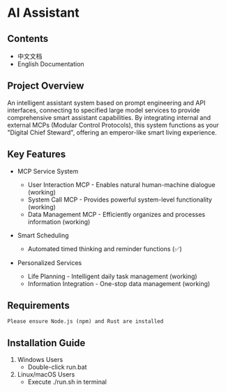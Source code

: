 # AI Assistant
## Contents
- 中文文档
- English Documentation

## Project Overview
An intelligent assistant system based on prompt engineering and API interfaces, connecting to specified large model services to provide comprehensive smart assistant capabilities. By integrating internal and external MCPs (Modular Control Protocols), this system functions as your "Digital Chief Steward", offering an emperor-like smart living experience.

## Key Features

- MCP Service System
    - User Interaction MCP - Enables natural human-machine dialogue (working)
    - System Call MCP - Provides powerful system-level functionality (working)
    - Data Management MCP - Efficiently organizes and processes information (working)

- Smart Scheduling
    - Automated timed thinking and reminder functions (✅)
- Personalized Services
    - Life Planning - Intelligent daily task management (working)
    - Information Integration - One-stop data management (working)

## Requirements

    Please ensure Node.js (npm) and Rust are installed

## Installation Guide
1. Windows Users
    - Double-click run.bat
2. Linux/macOS Users
    - Execute ./run.sh in terminal